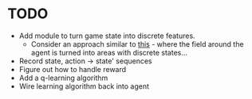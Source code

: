 # TODO

- Add module to turn game state into discrete features.
  - Consider an approach similar to [this](http://julian.togelius.com/Karakovskiy2012The.pdf) - where the field around the agent is turned into areas with discrete states...
- Record state, action -> state' sequences
- Figure out how to handle reward
- Add a q-learning algorithm
- Wire learning algorithm back into agent
